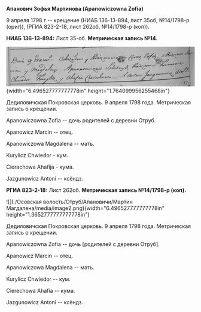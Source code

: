 **Апанович Зофья Мартинова (Apanowiczowna Zofia)**

9 апреля 1798 г -- крещение (НИАБ 136-13-894, лист 35об, №14/1798-р
(ориг)), (РГИА 823-2-18, лист 262об, №14/1798-р (коп)).

**НИАБ 136-13-894:** Лист 35-об. **Метрическая запись №14.**

![](./media/b5fbb9cb21e9afa88c52d684e36023b22e00002b.png){width="6.496527777777778in"
height="1.764099956255468in"}

Дедиловичская Покровская церковь. 9 апреля 1798 года. Метрическая запись
о крещении.

Apanowiczowna Zofia -- дочь родителей с деревни Отруб.

Apanowicz Marcin -- отец.

Apanowiczowa Magdalena -- мать.

Kurylicz Chwiedor - кум.

Cierachowa Ahafija - кума.

Jazgunowicz Antoni -- ксёндз.

**РГИА 823-2-18:** Лист 262об. **Метрическая запись №14/1798-р (коп).**

![](./Осовская волость/Отруб/Апановичи/Мартин Магдалена/media/image2.png){width="6.496527777777778in"
height="1.3652777777777778in"}

Дедиловичская Покровская церковь. 9 апреля 1798 года. Метрическая запись
о крещении.

Apanowiczowna Zofia -- дочь \[родителей с деревни Отруб\].

Apanowicz Marcin -- отец.

Apanowiczowa Magdalena -- мать.

Kurylicz Chwiedor -- кум.

Cierechowa Ahafia -- кума.

Jazgunowicz Antoni -- ксёндз.
